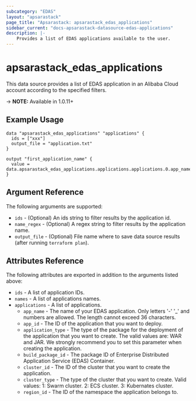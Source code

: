 ```yaml
---
subcategory: "EDAS"
layout: "apsarastack"
page_title: "Apsarastack: apsarastack_edas_applications"
sidebar_current: "docs-apsarastack-datasource-edas-applications"
description: |-
    Provides a list of EDAS applications available to the user.
---
```


# apsarastack\_edas\_applications

This data source provides a list of EDAS application in an Alibaba Cloud account according to the specified filters.

-> **NOTE:** Available in 1.0.11+

## Example Usage

```
data "apsarastack_edas_applications" "applications" {
  ids = ["xxx"]
  output_file = "application.txt"
}

output "first_application_name" {
  value = data.apsarastack_edas_applications.applications.applications.0.app_name
}
```

## Argument Reference

The following arguments are supported:

* `ids` - (Optional) An ids string to filter results by the application id. 
* `name_regex` - (Optional) A regex string to filter results by the application name. 
* `output_file` - (Optional) File name where to save data source results (after running `terraform plan`).

## Attributes Reference

The following attributes are exported in addition to the arguments listed above:
* `ids` - A list of application IDs.
* `names` - A list of applications names.
* `applications` - A list of applications.
  * `app_name` - The name of your EDAS application. Only letters '-' '_' and numbers are allowed. The length cannot exceed 36 characters.
  * `app_id` - The ID of the application that you want to deploy.
  * `application_type` - The type of the package for the deployment of the application that you want to create. The valid values are: WAR and JAR. We strongly recommend you to set this parameter when creating the application.
  * `build_package_id` - The package ID of Enterprise Distributed Application Service (EDAS) Container.
  * `cluster_id` - The ID of the cluster that you want to create the application.
  * `cluster_type` -  The type of the cluster that you want to create. Valid values: 1: Swarm cluster. 2: ECS cluster. 3: Kubernates cluster.
  * `region_id` - The ID of the namespace the application belongs to.

